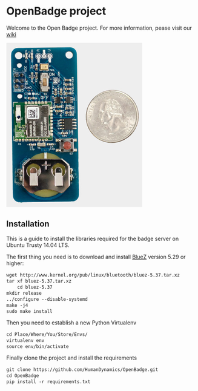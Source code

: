 OpenBadge project
=================

Welcome to the Open Badge project. For more information, pease visit our [wiki](https://github.com/HumanDynamics/OpenBadge/wiki)

![Badge](/images/v3_badge.jpg?raw=true "Open Badge")

Installation
------------

This is a guide to install the libraries required for the badge server on Ubuntu Trusty 14.04 LTS. 

The first thing you need is to download and install [BlueZ](http://www.bluez.org/download/) version 5.29 or higher:

    wget http://www.kernel.org/pub/linux/bluetooth/bluez-5.37.tar.xz
    tar xf bluez-5.37.tar.xz
		cd bluez-5.37
    mkdir release
    ../configure --disable-systemd
    make -j4
    sudo make install

Then you need to establish a new Python Virtualenv

    cd Place/Where/You/Store/Envs/
    virtualenv env
    source env/bin/activate

Finally clone the project and install the requirements

    git clone https://github.com/HumanDynamics/OpenBadge.git
    cd OpenBadge
    pip install -r requirements.txt

